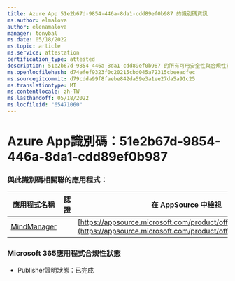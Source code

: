 ```yaml
---
title: Azure App 51e2b67d-9854-446a-8da1-cdd89ef0b987 的識別碼資訊
ms.author: elmalova
author: elenamalova
manager: tonybal
ms.date: 05/18/2022
ms.topic: article
ms.service: attestation
certification_type: attested
description: 51e2b67d-9854-446a-8da1-cdd89ef0b987 的所有可用安全性與合規性資訊。
ms.openlocfilehash: d74efef9323f0c20215cbd045a72315cbeeadfec
ms.sourcegitcommit: d79cdda99f8faebe842da59e3a1ee27da5a91c25
ms.translationtype: MT
ms.contentlocale: zh-TW
ms.lasthandoff: 05/18/2022
ms.locfileid: "65471060"
---
```

# <a name="azure-app-id-51e2b67d-9854-446a-8da1-cdd89ef0b987"></a>Azure App識別碼：51e2b67d-9854-446a-8da1-cdd89ef0b987


### <a name="apps-associated-with-this-id"></a>與此識別碼相關聯的應用程式：
| **應用程式名稱** | **認證** | **在 AppSource 中檢視** |
|--------------|---------------|-----------------------|
| [MindManager](../forward/WA200002261.md) |  | [https://appsource.microsoft.com/product/office/WA200002261](https://appsource.microsoft.com/product/office/WA200002261) |

### <a name="microsoft-365-app-compliance-status"></a>Microsoft 365應用程式合規性狀態
- Publisher證明狀態：已完成
